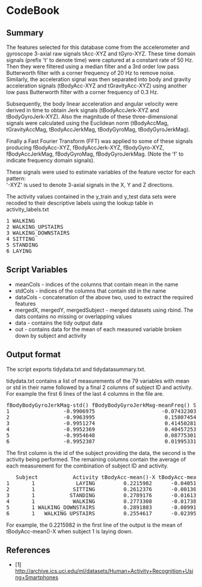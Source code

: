 CodeBook
===========

Summary
-----------

The features selected for this database come from the accelerometer and gyroscope 3-axial raw signals tAcc-XYZ and tGyro-XYZ. These time domain signals (prefix 't' to denote time) were captured at a constant rate of 50 Hz. Then they were filtered using a median filter and a 3rd order low pass Butterworth filter with a corner frequency of 20 Hz to remove noise. Similarly, the acceleration signal was then separated into body and gravity acceleration signals (tBodyAcc-XYZ and tGravityAcc-XYZ) using another low pass Butterworth filter with a corner frequency of 0.3 Hz. 

Subsequently, the body linear acceleration and angular velocity were derived in time to obtain Jerk signals (tBodyAccJerk-XYZ and tBodyGyroJerk-XYZ). Also the magnitude of these three-dimensional signals were calculated using the Euclidean norm (tBodyAccMag, tGravityAccMag, tBodyAccJerkMag, tBodyGyroMag, tBodyGyroJerkMag). 

Finally a Fast Fourier Transform (FFT) was applied to some of these signals producing fBodyAcc-XYZ, fBodyAccJerk-XYZ, fBodyGyro-XYZ, fBodyAccJerkMag, fBodyGyroMag, fBodyGyroJerkMag. (Note the 'f' to indicate frequency domain signals). 

These signals were used to estimate variables of the feature vector for each pattern:  
'-XYZ' is used to denote 3-axial signals in the X, Y and Z directions.

The activity values contained in the y_train and y_test data sets were recoded to their descriptive labels using the lookup table in activity_labels.txt

<pre>
1 WALKING
2 WALKING_UPSTAIRS
3 WALKING_DOWNSTAIRS
4 SITTING
5 STANDING
6 LAYING
</pre>

Script Variables
-----------------
* meanCols - indices of the columns that contain mean in the name
* stdCols - indices of the columns that contain std in the name
* dataCols - concatenation of the above two, used to extract the required features
* mergedX, mergedY, mergedSubject - merged datasets using rbind. The dats contains no missing or overlapping values
* data - contains the tidy output data
* out - contains data for the mean of each measured variable broken down by subject and activity


Output format
-------------

The script exports tidydata.txt and tidydatasummary.txt. 

tidydata.txt contains a list of measurements of the 79 variables with mean or std in their name followed by a final 2 columns of subject ID and activity. For example the first 6 lines of the last 4 columns in the file are.

<pre>
fBodyBodyGyroJerkMag-std() fBodyBodyGyroJerkMag-meanFreq() Subject Activity
1                 -0.9906975                     -0.07432303       1 STANDING
2                 -0.9963995                      0.15807454       1 STANDING
3                 -0.9951274                      0.41450281       1 STANDING
4                 -0.9952369                      0.40457253       1 STANDING
5                 -0.9954648                      0.08775301       1 STANDING
6                 -0.9952387                      0.01995331       1 STANDING
</pre>

The first column is the id of the subject providing the data, the second is the activity being performed. The remaining columns contain the average of each measurement for the combination of subject ID and activity.

<pre>
   Subject           Activity tBodyAcc-mean()-X tBodyAcc-mean()-Y tBodyAcc-mean()-Z
1       1             LAYING         0.2215982      -0.040513953        -0.1132036
2       1            SITTING         0.2612376      -0.001308288        -0.1045442
3       1           STANDING         0.2789176      -0.016137590        -0.1106018
4       1            WALKING         0.2773308      -0.017383819        -0.1111481
5       1 WALKING_DOWNSTAIRS         0.2891883      -0.009918505        -0.1075662
6       1   WALKING_UPSTAIRS         0.2554617      -0.023953149        -0.0973020
</pre>

For example, the 0.2215982 in the first line of the output is the mean of tBodyAcc-mean()-X when subject 1 is laying down.

References
-------------
 * [1] http://archive.ics.uci.edu/ml/datasets/Human+Activity+Recognition+Using+Smartphones

